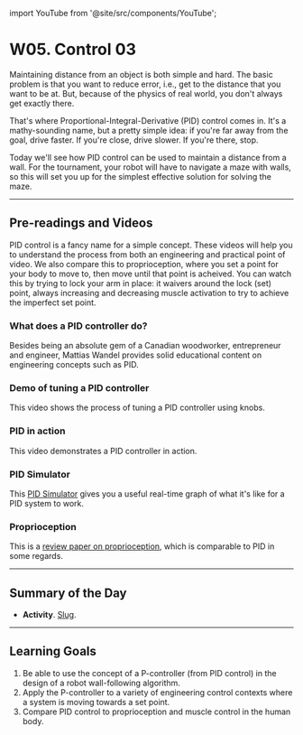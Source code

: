 
import YouTube from '@site/src/components/YouTube';

# W05. Control 03
Maintaining distance from an object is both simple and hard. The basic problem is that you want to reduce error, i.e., get to the distance that you want to be at. But, because of the physics of real world, you don't always get exactly there.

That's where Proportional-Integral-Derivative (PID) control comes in. It's a mathy-sounding name, but a pretty simple idea: if you're far away from the goal, drive faster. If you're close, drive slower. If you're there, stop.

Today we'll see how PID control can be used to maintain a distance from a wall. For the tournament, your robot will have to navigate a maze with walls, so this will set you up for the simplest effective solution for solving the maze.

---
## Pre-readings and Videos
PID control is a fancy name for a simple concept. These videos will help you to understand the process from both an engineering and practical point of video. We also compare this to proprioception, where you set a point for your body to move to, then move until that point is acheived. You can watch this by trying to lock your arm in place: it waivers around the lock (set) point, always increasing and decreasing muscle activation to try to achieve the imperfect set point.


### What does a PID controller do?

<YouTube id="qC7hrYJVvD8" />
Besides being an absolute gem of a Canadian woodworker, entrepreneur and engineer, Mattias Wandel provides solid educational content on engineering concepts such as PID.

### Demo of tuning a PID controller
<YouTube id="qKy98Cbcltw" />
This video shows the process of tuning a PID controller using knobs.

### PID in action
<YouTube id="oy58S4beC9c" />
This video demonstrates a PID controller in action. 

### PID Simulator
This [PID Simulator](https://grauonline.de/alexwww/ardumower/pid/pid.html) gives you a useful real-time graph of what it's like for a PID system to work.

### Proprioception
This is a [review paper on proprioception](https://journals.physiology.org/doi/full/10.1152/physrev.00048.2011), which is comparable to PID in some regards.


---
## Summary of the Day

- **Activity**. [Slug](/docs/concepts/teaching/activities/elastic-pid.md).

---
## Learning Goals
1. Be able to use the concept of a P-controller (from PID control) in the design of a robot wall-following algorithm.
2. Apply the P-controller to a variety of engineering control contexts where a system is moving towards a set point.
3. Compare PID control to proprioception and muscle control in the human body.